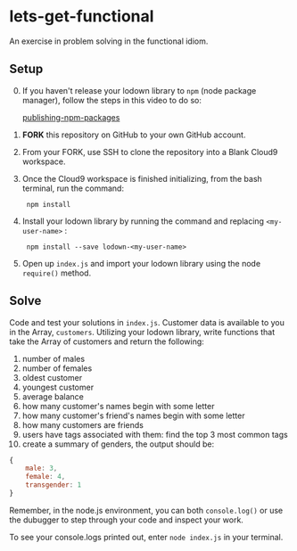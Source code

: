 # lets-get-functional

An exercise in problem solving in the functional idiom.

## Setup

0. If you haven't release your lodown library to `npm` (node package manager), follow the steps in this video to do so:

    [publishing-npm-packages](https://docs.npmjs.com/getting-started/publishing-npm-packages)


1. **FORK** this repository on GitHub to your own GitHub account.

2. From your FORK, use SSH to clone the repository into a Blank Cloud9 workspace.

3. Once the Cloud9 workspace is finished initializing, from the bash terminal, run the command:

        npm install

4. Install your lodown library by running the command and replacing `<my-user-name>` :

        npm install --save lodown-<my-user-name>

5. Open up `index.js` and import your lodown library using the node `require()` method.

## Solve

Code and test your solutions in `index.js`. Customer data is available to you in the Array, `customers`. Utilizing your lodown library, write functions that take the Array of customers and return the following:

1. number of males
2. number of females
3. oldest customer
4. youngest customer
5. average balance
6. how many customer's names begin with some letter
7. how many customer's friend's names begin with some letter
8. how many customers are friends
9. users have tags associated with them: find the top 3 most common tags
10. create a summary of genders, the output should be:

```javascript
{
    male: 3,
    female: 4,
    transgender: 1
}
```

Remember, in the node.js environment, you can both `console.log()` or use the dubugger to step through your code and inspect your work.

To see your console.logs printed out, enter `node index.js` in your terminal.
